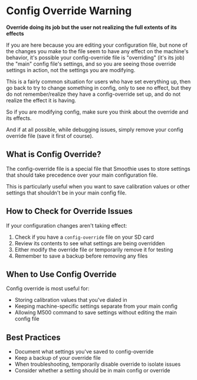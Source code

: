 # Config Override Warning

<sl-alert variant="warning" open>
  <sl-icon slot="icon" name="exclamation-triangle"></sl-icon>
  <strong>Override doing its job but the user not realizing the full extents of its effects</strong>

  If you are here because you are editing your configuration file, but none of the changes you make to the file seem to have any effect on the machine's behavior, it's possible your config-override file is "overriding" (it's its job) the "main" config file's settings, and so you are seeing those override settings in action, not the settings you are modifying.

  This is a fairly common situation for users who have set everything up, then go back to try to change something in config, only to see no effect, but they do not remember/realize they have a config-override set up, and do not realize the effect it is having.

  So if you are modifying config, make sure you think about the override and its effects.

  And if at all possible, while debugging issues, simply remove your config override file (save it first of course).
</sl-alert>

## What is Config Override?

The config-override file is a special file that Smoothie uses to store settings that should take precedence over your main configuration file.

This is particularly useful when you want to save calibration values or other settings that shouldn't be in your main config file.

## How to Check for Override Issues

If your configuration changes aren't taking effect:

1. Check if you have a `config-override` file on your SD card
2. Review its contents to see what settings are being overridden
3. Either modify the override file or temporarily remove it for testing
4. Remember to save a backup before removing any files

## When to Use Config Override

Config override is most useful for:

- Storing calibration values that you've dialed in
- Keeping machine-specific settings separate from your main config
- Allowing M500 command to save settings without editing the main config file

## Best Practices

- Document what settings you've saved to config-override
- Keep a backup of your override file
- When troubleshooting, temporarily disable override to isolate issues
- Consider whether a setting should be in main config or override
